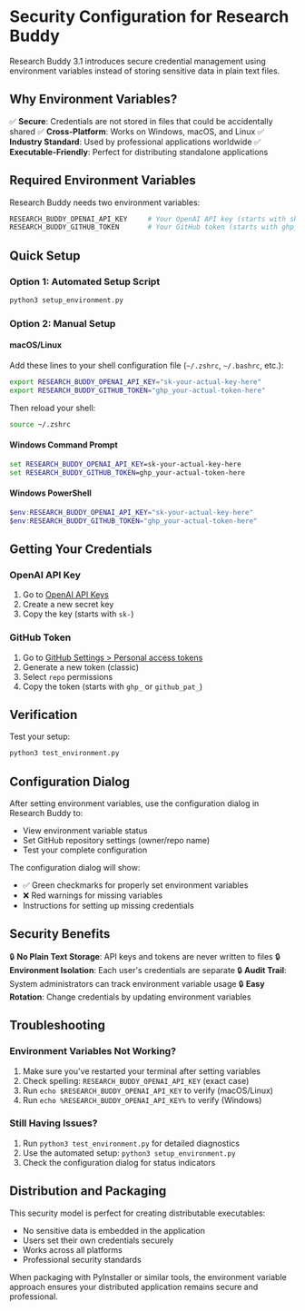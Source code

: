 # Security Configuration for Research Buddy

Research Buddy 3.1 introduces secure credential management using environment variables instead of storing sensitive data in plain text files.

## Why Environment Variables?

✅ **Secure**: Credentials are not stored in files that could be accidentally shared
✅ **Cross-Platform**: Works on Windows, macOS, and Linux
✅ **Industry Standard**: Used by professional applications worldwide
✅ **Executable-Friendly**: Perfect for distributing standalone applications

## Required Environment Variables

Research Buddy needs two environment variables:

```bash
RESEARCH_BUDDY_OPENAI_API_KEY     # Your OpenAI API key (starts with sk-)
RESEARCH_BUDDY_GITHUB_TOKEN       # Your GitHub token (starts with ghp_ or github_pat_)
```

## Quick Setup

### Option 1: Automated Setup Script
```bash
python3 setup_environment.py
```

### Option 2: Manual Setup

#### macOS/Linux
Add these lines to your shell configuration file (`~/.zshrc`, `~/.bashrc`, etc.):

```bash
export RESEARCH_BUDDY_OPENAI_API_KEY="sk-your-actual-key-here"
export RESEARCH_BUDDY_GITHUB_TOKEN="ghp_your-actual-token-here"
```

Then reload your shell:
```bash
source ~/.zshrc
```

#### Windows Command Prompt
```cmd
set RESEARCH_BUDDY_OPENAI_API_KEY=sk-your-actual-key-here
set RESEARCH_BUDDY_GITHUB_TOKEN=ghp_your-actual-token-here
```

#### Windows PowerShell
```powershell
$env:RESEARCH_BUDDY_OPENAI_API_KEY="sk-your-actual-key-here"
$env:RESEARCH_BUDDY_GITHUB_TOKEN="ghp_your-actual-token-here"
```

## Getting Your Credentials

### OpenAI API Key
1. Go to [OpenAI API Keys](https://platform.openai.com/api-keys)
2. Create a new secret key
3. Copy the key (starts with `sk-`)

### GitHub Token
1. Go to [GitHub Settings > Personal access tokens](https://github.com/settings/tokens)
2. Generate a new token (classic)
3. Select `repo` permissions
4. Copy the token (starts with `ghp_` or `github_pat_`)

## Verification

Test your setup:
```bash
python3 test_environment.py
```

## Configuration Dialog

After setting environment variables, use the configuration dialog in Research Buddy to:
- View environment variable status
- Set GitHub repository settings (owner/repo name)
- Test your complete configuration

The configuration dialog will show:
- ✅ Green checkmarks for properly set environment variables
- ❌ Red warnings for missing variables
- Instructions for setting up missing credentials

## Security Benefits

🔒 **No Plain Text Storage**: API keys and tokens are never written to files
🔒 **Environment Isolation**: Each user's credentials are separate
🔒 **Audit Trail**: System administrators can track environment variable usage
🔒 **Easy Rotation**: Change credentials by updating environment variables

## Troubleshooting

### Environment Variables Not Working?
1. Make sure you've restarted your terminal after setting variables
2. Check spelling: `RESEARCH_BUDDY_OPENAI_API_KEY` (exact case)
3. Run `echo $RESEARCH_BUDDY_OPENAI_API_KEY` to verify (macOS/Linux)
4. Run `echo %RESEARCH_BUDDY_OPENAI_API_KEY%` to verify (Windows)

### Still Having Issues?
1. Run `python3 test_environment.py` for detailed diagnostics
2. Use the automated setup: `python3 setup_environment.py`
3. Check the configuration dialog for status indicators

## Distribution and Packaging

This security model is perfect for creating distributable executables:
- No sensitive data is embedded in the application
- Users set their own credentials securely
- Works across all platforms
- Professional security standards

When packaging with PyInstaller or similar tools, the environment variable approach ensures your distributed application remains secure and professional.